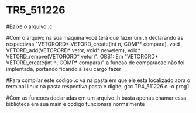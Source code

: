 # TR5_511226
#Baixe o arquivo .c

#Com o arquivo na sua maquina você terá que fazer um .h declarando as respectivas "VETORORD* VETORD_create(int n, COMP* compara), void VETORD_add(VETORORD* vetor, void* newelem), void* VETORD_remove(VETORORD* vetor)". OBS1: Em "VETORORD* VETORD_create(int n, COMP* compara)" a funcao de comparacao não foi implentada, portando ficando a seu cargo fazer

#Para compilar este codigo .c vá na pasta em que ele esta localizado abra o terminal linux na pasta respectiva pasta e digite: gcc TR4_511226.c -o prog1

#Com as funcoes declaradas em um arquivo .h basta apenas chamar essa biblioteca em sua main e codigo funcionara normalmente
